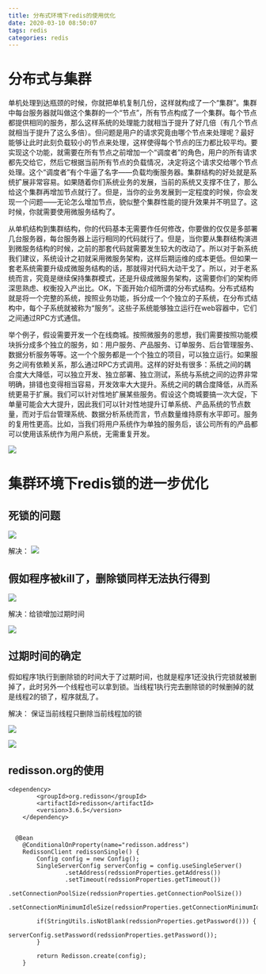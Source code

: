 ```yaml
---
title: 分布式环境下redis的使用优化
date: 2020-03-10 08:50:07
tags: redis
categories: redis
---
```


# 分布式与集群

单机处理到达瓶颈的时候，你就把单机复制几份，这样就构成了一个“集群”。集群中每台服务器就叫做这个集群的一个“节点”，所有节点构成了一个集群。每个节点都提供相同的服务，那么这样系统的处理能力就相当于提升了好几倍（有几个节点就相当于提升了这么多倍）。但问题是用户的请求究竟由哪个节点来处理呢？最好能够让此时此刻负载较小的节点来处理，这样使得每个节点的压力都比较平均。要实现这个功能，就需要在所有节点之前增加一个“调度者”的角色，用户的所有请求都先交给它，然后它根据当前所有节点的负载情况，决定将这个请求交给哪个节点处理。这个“调度者”有个牛逼了名字——负载均衡服务器。集群结构的好处就是系统扩展非常容易。如果随着你们系统业务的发展，当前的系统又支撑不住了，那么给这个集群再增加节点就行了。但是，当你的业务发展到一定程度的时候，你会发现一个问题——无论怎么增加节点，貌似整个集群性能的提升效果并不明显了。这时候，你就需要使用微服务结构了。

从单机结构到集群结构，你的代码基本无需要作任何修改，你要做的仅仅是多部署几台服务器，每台服务器上运行相同的代码就行了。但是，当你要从集群结构演进到微服务结构的时候，之前的那套代码就需要发生较大的改动了。所以对于新系统我们建议，系统设计之初就采用微服务架构，这样后期运维的成本更低。但如果一套老系统需要升级成微服务结构的话，那就得对代码大动干戈了。所以，对于老系统而言，究竟是继续保持集群模式，还是升级成微服务架构，这需要你们的架构师深思熟虑、权衡投入产出比。OK，下面开始介绍所谓的分布式结构。分布式结构就是将一个完整的系统，按照业务功能，拆分成一个个独立的子系统，在分布式结构中，每个子系统就被称为“服务”。这些子系统能够独立运行在web容器中，它们之间通过RPC方式通信。

举个例子，假设需要开发一个在线商城。按照微服务的思想，我们需要按照功能模块拆分成多个独立的服务，如：用户服务、产品服务、订单服务、后台管理服务、数据分析服务等等。这一个个服务都是一个个独立的项目，可以独立运行。如果服务之间有依赖关系，那么通过RPC方式调用。这样的好处有很多：系统之间的耦合度大大降低，可以独立开发、独立部署、独立测试，系统与系统之间的边界非常明确，排错也变得相当容易，开发效率大大提升。系统之间的耦合度降低，从而系统更易于扩展。我们可以针对性地扩展某些服务。假设这个商城要搞一次大促，下单量可能会大大提升，因此我们可以针对性地提升订单系统、产品系统的节点数量，而对于后台管理系统、数据分析系统而言，节点数量维持原有水平即可。服务的复用性更高。比如，当我们将用户系统作为单独的服务后，该公司所有的产品都可以使用该系统作为用户系统，无需重复开发。

![](redis0.png)

# 集群环境下redis锁的进一步优化

## 死锁的问题
![](redis1.png)

解决：
![](redis2.png)

## 假如程序被kill了，删除锁同样无法执行得到

![](redis3.png)

解决：给锁增加过期时间

![](redis4.png)

## 过期时间的确定
 假如程序1执行到删除锁的时间大于了过期时间，也就是程序1还没执行完锁就被删掉了，此时另外一个线程也可以拿到锁。当线程1执行完去删除锁的时候删掉的就是线程2的锁了，程序就乱了。

解决：
保证当前线程只删除当前线程加的锁

![](redis5.png)

![](redis6.png)

## redisson.org的使用

	<dependency>
            <groupId>org.redisson</groupId>
            <artifactId>redisson</artifactId>
            <version>3.6.5</version>
        </dependency>


	  @Bean
	    @ConditionalOnProperty(name="redisson.address")
	    RedissonClient redissonSingle() {
	        Config config = new Config();
	        SingleServerConfig serverConfig = config.useSingleServer()
	                .setAddress(redssionProperties.getAddress())
	                .setTimeout(redssionProperties.getTimeout())
	                .setConnectionPoolSize(redssionProperties.getConnectionPoolSize())
	                .setConnectionMinimumIdleSize(redssionProperties.getConnectionMinimumIdleSize());
	        
	        if(StringUtils.isNotBlank(redssionProperties.getPassword())) {
	            serverConfig.setPassword(redssionProperties.getPassword());
	        }
	
	        return Redisson.create(config);
	    }








